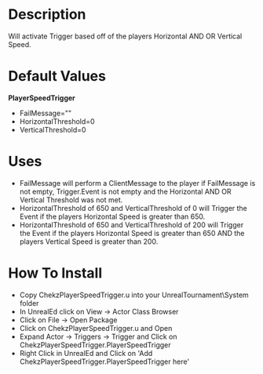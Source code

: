 Description
===============

Will activate Trigger based off of the players Horizontal AND OR Vertical Speed.

Default Values
===============

**PlayerSpeedTrigger**
- FailMessage=""
- HorizontalThreshold=0
- VerticalThreshold=0

Uses
===============

- FailMessage will perform a ClientMessage to the player if FailMessage is not empty, Trigger.Event is not empty and the Horizontal AND OR Vertical Threshold was not met.
- HorizontalThreshold of 650 and VerticalThreshold of 0 will Trigger the Event if the players Horizontal Speed is greater than 650.
- HorizontalThreshold of 650 and VerticalThreshold of 200 will Trigger the Event if the players Horizontal Speed is greater than 650 AND the players Vertical Speed is greater than 200.

How To Install
===============

- Copy ChekzPlayerSpeedTrigger.u into your UnrealTournament\\System folder
- In UnrealEd click on View -> Actor Class Browser
- Click on File -> Open Package
- Click on ChekzPlayerSpeedTrigger.u and Open
- Expand Actor -> Triggers -> Trigger and Click on ChekzPlayerSpeedTrigger.PlayerSpeedTrigger
- Right Click in UnrealEd and Click on 'Add ChekzPlayerSpeedTrigger.PlayerSpeedTrigger here'